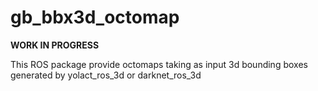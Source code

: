 # gb_bbx3d_octomap

**WORK IN PROGRESS**

This ROS package provide octomaps taking as input 3d bounding boxes generated by yolact_ros_3d or darknet_ros_3d
